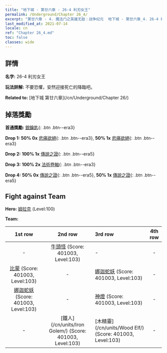 ```yaml
---
title: "地下城 - 第廿六章 - 26-4 利刃女王"
permalink: /Underground/Chapter 26_4/
excerpt: "第廿六章 - 4. 魔法门之英雄无敌：战争纪元  地下城 - 第廿六章_4. 26-4 利刃女王"
last_modified_at: 2021-07-14
locale: cn
ref: "Chapter 26_4.md"
toc: false
classes: wide
---
```


## 詳情

 **名字:** 26-4 利刃女王

 **玩法詳解:**       不要恐懼，安然迎接死亡的降臨吧。

 **Related to:** [地下城 第廿六章](/cn/Underground/Chapter 26/)

## 掉落獎勵

 **首通獎勵:** [銀鑰匙](/cn/Items/con_693/){: .btn .btn--era3}

 **Drop 1:** **50% 0x** [悲痛欲絕](/cn/Items/her_458/){: .btn .btn--era3}, **50% 1x** [悲痛欲絕](/cn/Items/her_458/){: .btn .btn--era3}

 **Drop 2:** **100% 1x** [傳說之證](/cn/Items/mat_95/){: .btn .btn--era5}

 **Drop 3:** **100% 2x** [法術卷軸](/cn/Items/con_694/){: .btn .btn--era3}

 **Drop 4:** **50% 0x** [傳說之證](/cn/Items/mat_88/){: .btn .btn--era5}, **50% 1x** [傳說之證](/cn/Items/mat_88/){: .btn .btn--era5}


## Fight against Team
 **Hero:** [姆拉克](/cn/heroes/Mullich/) (Level:100)

 **Team:**


  | 1st row | 2nd row | 3rd row | 4th row |
  |:----:|:----:|:----|:----:|
  | - | [牛頭怪](/cn/units/Minotaur/) (Score: 401003, Level:103)  | - | - |
  | [比蒙](/cn/units/Behemoth/) (Score: 401003, Level:103)  | - | [娜迦蛇妖](/cn/units/Naga/) (Score: 401003, Level:103)  | - |
  | [娜迦蛇妖](/cn/units/Naga/) (Score: 401003, Level:103)  | - | [神燈](/cn/units/Genie/) (Score: 401003, Level:103)  | - |
  | - | [鐵人](/cn/units/Iron Golem/) (Score: 401003, Level:103)  | [木精靈](/cn/units/Wood Elf/) (Score: 401003, Level:103)  | - |


